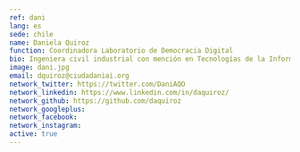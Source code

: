 ```yaml
---
ref: dani
lang: es
sede: chile
name: Daniela Quiroz
function: Coordinadora Laboratorio de Democracia Digital
bio: Ingeniera civil industrial con mención en Tecnologías de la Información de la U. Católica de Chile. Desarrolladora de tecnología cívica, feminista, vegana y montañista.
image: dani.jpg
email: dquiroz@ciudadaniai.org
network_twitter: https://twitter.com/DaniAQO
network_linkedin: https://www.linkedin.com/in/daquiroz/
network_github: https://github.com/daquiroz
network_googleplus:
network_facebook:
network_instagram:
active: true
---
```

